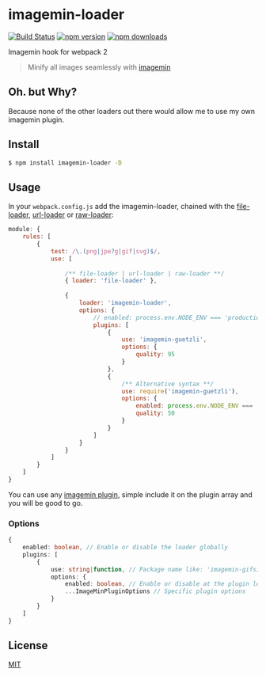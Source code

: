 # imagemin-loader

[![Build Status](https://travis-ci.org/Milewski/imagemin-loader.svg?branch=master)](https://travis-ci.org/Milewski/imagemin-loader)
[![npm version](https://badge.fury.io/js/imagemin-loader.svg)](https://badge.fury.io/js/imagemin-loader)
[![npm downloads](https://img.shields.io/npm/dm/imagemin-loader.svg)](https://www.npmjs.com/package/imagemin-loader)

Imagemin hook for webpack 2

> Minify all images seamlessly with [imagemin](https://github.com/kevva/imagemin)

## Oh. but Why?

Because none of the other loaders out there would allow me to use my own imagemin plugin.

## Install

```bash
$ npm install imagemin-loader -D
```
## Usage

In your `webpack.config.js` add the imagemin-loader, chained with the [file-loader](https://github.com/webpack/file-loader), [url-loader](https://github.com/webpack/url-loader) or [raw-loader](https://github.com/webpack/raw-loader):

```js
module: {
    rules: [
        {
            test: /\.(png|jpe?g|gif|svg)$/,
            use: [
                
                /** file-loader | url-loader | raw-loader **/
                { loader: 'file-loader' },
                
                {
                    loader: 'imagemin-loader',
                    options: {
                        // enabled: process.env.NODE_ENV === 'production',
                        plugins: [
                            {
                                use: 'imagemin-guetzli',
                                options: {
                                    quality: 95
                                }
                            },
                            {
                                /** Alternative syntax **/
                                use: require('imagemin-guetzli'),
                                options: {
                                    enabled: process.env.NODE_ENV === 'production',
                                    quality: 50
                                }
                            }
                        ]
                    }
                }
            ]
        }
    ]
}
```
You can use any [imagemin plugin](https://www.npmjs.com/browse/keyword/imageminplugin), simple include it on the plugin array and you will be good to go.

### Options

```typescript
{
    enabled: boolean, // Enable or disable the loader globally
    plugins: [
        {
            use: string|function, // Package name like: 'imagemin-gifsicle', require('imagemin-gifsicle') or a Function
            options: {
                enabled: boolean, // Enable or disable at the plugin level
                ...ImageMinPluginOptions // Specific plugin options
            }
        }
    ]
}
```
## License

[MIT](LICENSE)
